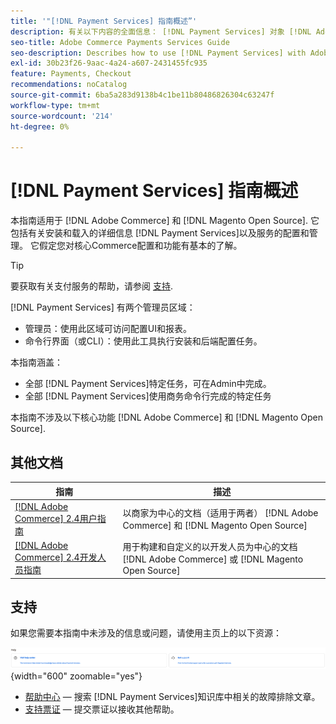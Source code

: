 ```yaml
---
title: '"[!DNL Payment Services] 指南概述”'
description: 有关以下内容的全面信息： [!DNL Payment Services] 对象 [!DNL Adobe Commerce] 和 [!DNL Magento Open Source] 管理员，包括安装和载入
seo-title: Adobe Commerce Payments Services Guide
seo-description: Describes how to use [!DNL Payment Services] with Adobe Commerce or [!DNL Magento Open Source].
exl-id: 30b23f26-9aac-4a24-a607-2431455fc935
feature: Payments, Checkout
recommendations: noCatalog
source-git-commit: 6ba5a283d9138b4c1be11b80486826304c63247f
workflow-type: tm+mt
source-wordcount: '214'
ht-degree: 0%

---
```


# [!DNL Payment Services] 指南概述

本指南适用于 [!DNL Adobe Commerce] 和 [!DNL Magento Open Source]. 它包括有关安装和载入的详细信息 [!DNL Payment Services]以及服务的配置和管理。 它假定您对核心Commerce配置和功能有基本的了解。

>[!TIP]
>
>要获取有关支付服务的帮助，请参阅 [支持](#support).

[!DNL Payment Services] 有两个管理员区域：

* 管理员：使用此区域可访问配置UI和报表。
* 命令行界面（或CLI）：使用此工具执行安装和后端配置任务。

本指南涵盖：

* 全部 [!DNL Payment Services]特定任务，可在Admin中完成。
* 全部 [!DNL Payment Services]使用商务命令行完成的特定任务

本指南不涉及以下核心功能 [!DNL Adobe Commerce] 和 [!DNL Magento Open Source].

## 其他文档

| 指南 | 描述 |
|------ | ----------- |
| [[!DNL Adobe Commerce] 2.4用户指南](https://experienceleague.adobe.com/docs/commerce-admin/user-guides/home.html) | 以商家为中心的文档（适用于两者） [!DNL Adobe Commerce] 和 [!DNL Magento Open Source] |
| [[!DNL Adobe Commerce] 2.4开发人员指南](https://developer.adobe.com/commerce/docs) | 用于构建和自定义的以开发人员为中心的文档 [!DNL Adobe Commerce] 或 [!DNL Magento Open Source] |

## 支持

如果您需要本指南中未涉及的信息或问题，请使用主页上的以下资源：

![帮助资源](assets/help-resources.png){width="600" zoomable="yes"}

* [帮助中心](https://experienceleague.adobe.com/docs/commerce-knowledge-base/kb/overview.html) — 搜索 [!DNL Payment Services]知识库中相关的故障排除文章。
* [支持票证](https://experienceleague.adobe.com/docs/commerce-knowledge-base/kb/help-center-guide/magento-help-center-user-guide.html#submit-ticket) — 提交票证以接收其他帮助。
